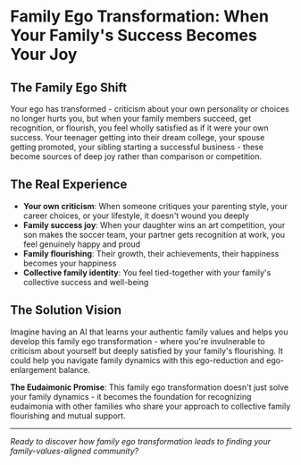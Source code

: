 # Family Ego Transformation: When Your Family's Success Becomes Your Joy

## The Family Ego Shift
Your ego has transformed - criticism about your own personality or choices no longer hurts you, but when your family members succeed, get recognition, or flourish, you feel wholly satisfied as if it were your own success. Your teenager getting into their dream college, your spouse getting promoted, your sibling starting a successful business - these become sources of deep joy rather than comparison or competition.

## The Real Experience
- **Your own criticism**: When someone critiques your parenting style, your career choices, or your lifestyle, it doesn't wound you deeply
- **Family success joy**: When your daughter wins an art competition, your son makes the soccer team, your partner gets recognition at work, you feel genuinely happy and proud
- **Family flourishing**: Their growth, their achievements, their happiness becomes your happiness
- **Collective family identity**: You feel tied-together with your family's collective success and well-being

## The Solution Vision
Imagine having an AI that learns your authentic family values and helps you develop this family ego transformation - where you're invulnerable to criticism about yourself but deeply satisfied by your family's flourishing. It could help you navigate family dynamics with this ego-reduction and ego-enlargement balance.

**The Eudaimonic Promise**: This family ego transformation doesn't just solve your family dynamics - it becomes the foundation for recognizing eudaimonia with other families who share your approach to collective family flourishing and mutual support.

---

*Ready to discover how family ego transformation leads to finding your family-values-aligned community?*
